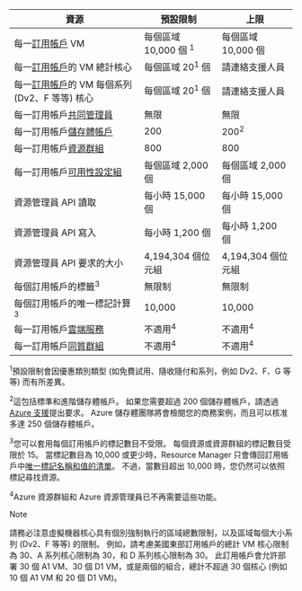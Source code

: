 | 資源 | 預設限制 | 上限 |
| --- | --- | --- |
| 每一[訂用帳戶](../articles/billing-buy-sign-up-azure-subscription.md) VM |每個區域 10,000 個 <sup>1</sup> |每個區域 10,000 個 |
| 每一[訂用帳戶](../articles/billing-buy-sign-up-azure-subscription.md)的 VM 總計核心 |每個區域 20<sup>1</sup> 個 | 請連絡支援人員 |
| 每一[訂用帳戶](../articles/billing-buy-sign-up-azure-subscription.md)的 VM 每個系列 (Dv2、F 等等) 核心 |每個區域 20<sup>1</sup> 個 | 請連絡支援人員 |
| 每一訂用帳戶[共同管理員](../articles/billing-add-change-azure-subscription-administrator.md) |無限 |無限 |
| 每一訂用帳戶[儲存體帳戶](../articles/storage/common/storage-create-storage-account.md) |200 |200<sup>2</sup> |
| 每一訂用帳戶[資源群組](../articles/azure-resource-manager/resource-group-overview.md) |800 |800 |
| 每一訂用帳戶[可用性設定組](../articles/virtual-machines/windows/manage-availability.md#configure-multiple-virtual-machines-in-an-availability-set-for-redundancy) |每個區域 2,000 個 |每個區域 2,000 個 |
| 資源管理員 API 讀取 |每小時 15,000 個 |每小時 15,000 個 |
| 資源管理員 API 寫入 |每小時 1,200 個 |每小時 1,200 個 |
| 資源管理員 API 要求的大小 |4,194,304 個位元組 |4,194,304 個位元組 |
| 每個訂用帳戶的標籤<sup>3</sup> |無限制 |無限制 |
| 每個訂用帳戶的唯一標記計算<sup>3</sup> | 10,000 | 10,000 |
| 每一訂用帳戶[雲端服務](../articles/cloud-services/cloud-services-choose-me.md) |不適用<sup>4</sup> |不適用<sup>4</sup> |
| 每一訂用帳戶[同質群組](../articles/virtual-network/virtual-networks-migrate-to-regional-vnet.md) |不適用<sup>4</sup> |不適用<sup>4</sup> |

<sup>1</sup>預設限制會因優惠類別類型 (如免費試用、隨收隨付和系列，例如 Dv2、F、G 等等) 而有所差異。

<sup>2</sup>這包括標準和進階儲存體帳戶。 如果您需要超過 200 個儲存體帳戶，請透過 [Azure 支援](https://azure.microsoft.com/support/faq/)提出要求。 Azure 儲存體團隊將會檢閱您的商務案例，而且可以核准多達 250 個儲存體帳戶。

<sup>3</sup>您可以套用每個訂用帳戶的標記數目不受限。 每個資源或資源群組的標記數目受限於 15。 當標記數目為 10,000 或更少時，Resource Manager 只會傳回訂用帳戶中[唯一標記名稱和值的清單](/rest/api/resources/tags#Tags_List)。 不過，當數目超出 10,000 時，您仍然可以依照標記尋找資源。  

<sup>4</sup>Azure 資源群組和 Azure 資源管理員已不再需要這些功能。

> [!NOTE]
> 請務必注意虛擬機器核心具有個別強制執行的區域總數限制，以及區域每個大小系列 (Dv2、F 等等) 的限制。  例如，請考慮美國東部訂用帳戶的總計 VM 核心限制為 30、A 系列核心限制為 30，和 D 系列核心限制為 30。  此訂用帳戶會允許部署 30 個 A1 VM、30 個 D1 VM，或是兩個的組合，總計不超過 30 個核心 (例如 10 個 A1 VM 和 20 個 D1 VM)。  
> <!-- -->
> 
> 

